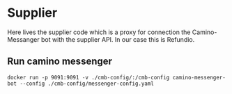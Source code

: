 # Supplier
Here lives the supplier code which is a proxy for connection the Camino-Messanger bot with the supplier API. In our case this is Refundio.

## Run camino messenger
`docker run -p 9091:9091 -v ./cmb-config/:/cmb-config camino-messenger-bot --config ./cmb-config/messenger-config.yaml`